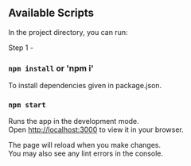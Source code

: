 ## Available Scripts

In the project directory, you can run:

Step 1 - 
### `npm install` or 'npm i'

To install dependencies given in package.json.

### `npm start`

Runs the app in the development mode.\
Open [http://localhost:3000](http://localhost:3000) to view it in your browser.

The page will reload when you make changes.\
You may also see any lint errors in the console.
